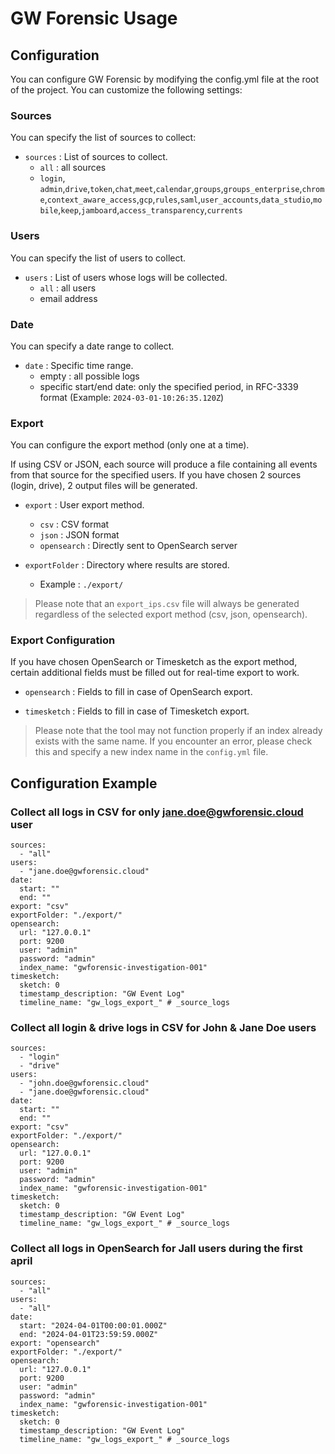 # GW Forensic Usage

## Configuration

You can configure GW Forensic by modifying the config.yml file at the root of the project. 
You can customize the following settings:

### Sources

You can specify the list of sources to collect:

- `sources` : List of sources to collect.
    - `all` : all sources
    - `login`, `admin`,`drive`,`token`,`chat`,`meet`,`calendar`,`groups`,`groups_enterprise`,`chrome`,`context_aware_access`,`gcp`,`rules`,`saml`,`user_accounts`,`data_studio`,`mobile`,`keep`,`jamboard`,`access_transparency`,`currents`

### Users

You can specify the list of users to collect.

- `users` : List of users whose logs will be collected.
    - `all` : all users
    - email address

### Date

You can specify a date range to collect.

- `date` : Specific time range.
    - empty : all possible logs
    - specific start/end date: only the specified period, in RFC-3339 format (Example: `2024-03-01-10:26:35.120Z`)

### Export

You can configure the export method (only one at a time).

If using CSV or JSON, each source will produce a file containing all events from that source for the specified users. If you have chosen 2 sources (login, drive), 2 output files will be generated.

- `export` : User export method.
    - `csv` : CSV format
    - `json` : JSON format
    - `opensearch` : Directly sent to OpenSearch server


- `exportFolder` : Directory where results are stored.
  - Example : `./export/`

> Please note that an `export_ips.csv` file will always be generated regardless of the selected export method (csv, json, opensearch).


### Export Configuration

If you have chosen OpenSearch or Timesketch as the export method, certain additional fields must be filled out for real-time export to work.

- `opensearch` : Fields to fill in case of OpenSearch export.

- `timesketch` : Fields to fill in case of Timesketch export.

> Please note that the tool may not function properly if an index already exists with the same name. If you encounter an error, please check this and specify a new index name in the `config.yml` file.

## Configuration Example

### Collect all logs in CSV for only jane.doe@gwforensic.cloud user

```
sources:
  - "all"
users:
  - "jane.doe@gwforensic.cloud"
date:
  start: ""
  end: ""
export: "csv"
exportFolder: "./export/"
opensearch:
  url: "127.0.0.1"
  port: 9200
  user: "admin"
  password: "admin"
  index_name: "gwforensic-investigation-001"
timesketch:
  sketch: 0
  timestamp_description: "GW Event Log"
  timeline_name: "gw_logs_export_" # _source_logs
```

### Collect all login & drive logs in CSV for John & Jane Doe users

```
sources:
  - "login"
  - "drive"
users:
  - "john.doe@gwforensic.cloud"
  - "jane.doe@gwforensic.cloud"
date:
  start: ""
  end: ""
export: "csv"
exportFolder: "./export/"
opensearch:
  url: "127.0.0.1"
  port: 9200
  user: "admin"
  password: "admin"
  index_name: "gwforensic-investigation-001"
timesketch:
  sketch: 0
  timestamp_description: "GW Event Log"
  timeline_name: "gw_logs_export_" # _source_logs
```

### Collect all logs in OpenSearch for Jall users during the first april

```
sources:
  - "all"
users:
  - "all"
date:
  start: "2024-04-01T00:00:01.000Z"
  end: "2024-04-01T23:59:59.000Z"
export: "opensearch"
exportFolder: "./export/"
opensearch:
  url: "127.0.0.1"
  port: 9200
  user: "admin"
  password: "admin"
  index_name: "gwforensic-investigation-001"
timesketch:
  sketch: 0
  timestamp_description: "GW Event Log"
  timeline_name: "gw_logs_export_" # _source_logs
```

